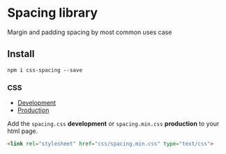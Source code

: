 Spacing library
===========

Margin and padding spacing by most common uses case

Install
---------
`npm i css-spacing --save`

### CSS
* [Development](https://raw.githubusercontent.com/marco476/css-spacing/master/dist/spacing.css)
* [Production](https://raw.githubusercontent.com/marco476/css-spacing/master/dist/spacing.min.css)

Add the `spacing.css` __development__ or `spacing.min.css` __production__ to your html page.

```html
<link rel="stylesheet" href="css/spacing.min.css" type="text/css">
```